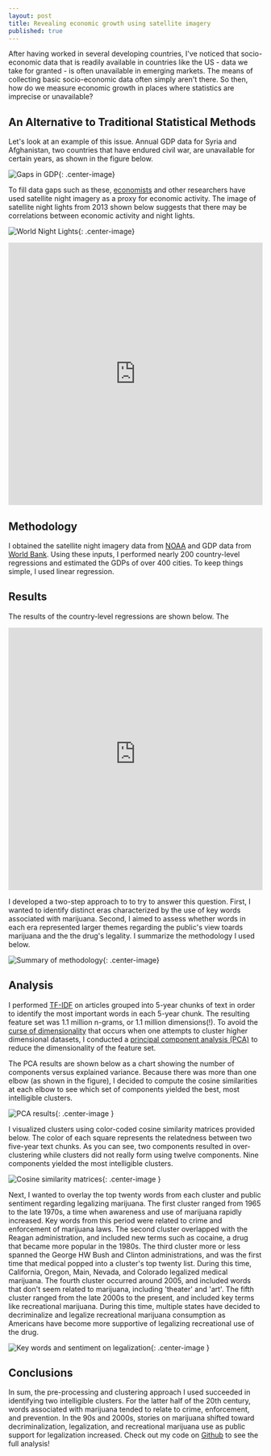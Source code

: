 ```yaml
---
layout: post
title: Revealing economic growth using satellite imagery
published: true
---
```


After having worked in several developing countries, I've noticed that socio-economic data that is readily available in countries like the US - data we take for granted - is often unavailable in emerging markets. The means of collecting basic socio-economic data often simply aren't there. So then, how do we measure economic growth in places where statistics are imprecise or unavailable? 

## An Alternative to Traditional Statistical Methods

Let's look at an example of this issue. Annual GDP data for Syria and Afghanistan, two countries that have endured civil war, are unavailable for certain years, as shown in the figure below.

![Gaps in GDP]({{site.baseurl}}/pgr-me.github.io/images/005-lights-gaps.png){: .center-image}

To fill data gaps such as these, [economists](http://economics.mit.edu/files/8945) and other researchers have used satellite night imagery as a proxy for economic activity. The image of satellite night lights from 2013 shown below suggests that there may be correlations between economic activity and night lights. 

![World Night Lights]({{site.baseurl}}/pgr-me.github.io/images/005-lights-world.png){: .center-image}

<iframe width="100%" height="520" frameborder="0" src="https://api.mapbox.com/styles/v1/petergrasmussen/cipzjwi860000bongr2x6zjnj.html?title=true&access_token=pk.eyJ1IjoicGV0ZXJncmFzbXVzc2VuIiwiYSI6ImcyTGt6SmsifQ.UAnB6ko5COfdQHBXhWkWRw#2/40/30/0" allowfullscreen webkitallowfullscreen mozallowfullscreen oallowfullscreen msallowfullscreen></iframe>

## Methodology

I obtained the satellite night imagery data from [NOAA](http://ngdc.noaa.gov/eog/dmsp/downloadV4composites.html) and GDP data from [World Bank](http://databank.worldbank.org/data/home.aspx). Using these inputs, I performed nearly 200 country-level regressions and estimated the GDPs of over 400 cities. To keep things simple, I used linear regression.

## Results

The results of the country-level regressions are shown below. The 

<iframe width="100%" height="520" frameborder="0" src="https://peter-gray-rasmussen.cartodb.com/viz/5f63c8ce-38e9-11e6-bdfd-0ea31932ec1d/embed_map" allowfullscreen webkitallowfullscreen mozallowfullscreen oallowfullscreen msallowfullscreen></iframe>


I developed a two-step approach to to try to answer this question. First, I wanted to identify distinct eras characterized by the use of key words associated with marijuana. Second, I aimed to assess whether words in each era represented larger themes regarding the public's view toards marijuana and the the drug's legality. I summarize the methodology I used below.

![Summary of methodology]({{site.baseurl}}/pgr-me.github.io/images/005-lights-animation.gif){: .center-image}

## Analysis

I performed [TF-IDF](https://en.wikipedia.org/wiki/Tf%E2%80%93idf) on articles grouped into 5-year chunks of text in order to identify the most important words in each 5-year chunk. The resulting feature set was 1.1 million n-grams, or 1.1 million dimensions(!). To avoid the [curse of dimensionality](https://en.wikipedia.org/wiki/Curse_of_dimensionality) that occurs when one attempts to cluster higher dimensional datasets, I conducted a [principal component analysis (PCA)](https://en.wikipedia.org/wiki/Principal_component_analysis) to reduce the dimensionality of the feature set. 

The PCA results are shown below as a chart showing the number of components versus explained variance. Because there was more than one elbow (as shown in the figure), I decided to compute the cosine similarities at each elbow to see which set of components yielded the best, most intelligible clusters.

![PCA results]({{site.baseurl}}/pgr-me.github.io/images/004-marijuana-pca.png){: .center-image }

I visualized clusters using color-coded cosine similarity matrices provided below. The color of each square represents the relatedness between two five-year text chunks. As you can see, two components resulted in over-clustering while clusters did not really form using twelve components. Nine components yielded the most intelligible clusters.

![Cosine similarity matrices]({{site.baseurl}}/pgr-me.github.io/images/004-marijuana-cosine.png){: .center-image }

Next, I wanted to overlay the top twenty words from each cluster and public sentiment regarding legalizing marijuana. The first cluster ranged from 1965 to the late 1970s, a time when awareness and use of marijuana rapidly increased. Key words from this period were related to crime and enforcement of marijuana laws. The second cluster overlapped with the Reagan administration, and included new terms such as cocaine, a drug that became more popular in the 1980s. The third cluster more or less spanned the George HW Bush and Clinton administrations, and was the first time that medical popped into a cluster's top twenty list. During this time, California, Oregon, Main, Nevada, and Colorado legalized medical marijuana. The fourth cluster occurred around 2005, and included words that don't seem related to marijuana, including 'theater' and 'art'. The fifth cluster ranged from the late 2000s to the present, and included key terms like recreational marijuana. During this time, multiple states have decided to decriminalize and legalize recreational marijuana consumption as Americans have become more supportive of legalizing recreational use of the drug. 

![Key words and sentiment on legalization]({{site.baseurl}}/pgr-me.github.io/images/004-marijuana-sentiment.png){: .center-image }

## Conclusions

In sum, the pre-processing and clustering approach I used succeeded in identifying two intelligible clusters. For the latter half of the 20th century, words associated with marijuana tended to relate to crime, enforcement, and prevention. In the 90s and 2000s, stories on marijuana shifted toward decriminalization, legalization, and recreational marijuana use as public support for legalization increased. Check out my code on [Github](https://github.com/pgr-me/metis_projects/tree/master/04-marijuana) to see the full analysis!